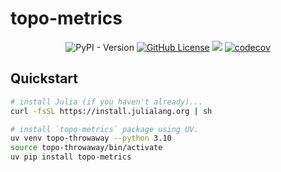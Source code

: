 # topo-metrics

<div align="center">

![PyPI - Version](https://img.shields.io/pypi/v/topo-metrics)
[![GitHub License](https://img.shields.io/github/license/tcnicholas/topo-metrics)](LICENSE.md)
[![](https://github.com/tcnicholas/topo-metrics/actions/workflows/tests.yaml/badge.svg?branch=main)](https://github.com/tcnicholas/topo-metric/actions/workflows/tests.yaml)
[![codecov](https://codecov.io/gh/tcnicholas/topo-metrics/graph/badge.svg?token=S3K9PSK7NA)](https://codecov.io/gh/tcnicholas/topo-metrics)
</div>

## Quickstart

```bash
# install Julia (if you haven't already)...
curl -fsSL https://install.julialang.org | sh

# install `topo-metrics` package using UV.
uv venv topo-throwaway --python 3.10
source topo-throwaway/bin/activate
uv pip install topo-metrics
```